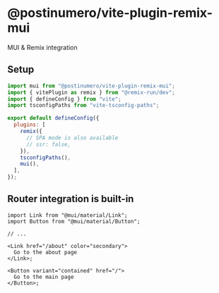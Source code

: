 # @postinumero/vite-plugin-remix-mui

MUI & Remix integration

## Setup

```js
import mui from "@postinumero/vite-plugin-remix-mui";
import { vitePlugin as remix } from "@remix-run/dev";
import { defineConfig } from "vite";
import tsconfigPaths from "vite-tsconfig-paths";

export default defineConfig({
  plugins: [
    remix({
      // SPA mode is also available
      // ssr: false,
    }),
    tsconfigPaths(),
    mui(),
  ],
});
```

## Router integration is built-in

```tsx
import Link from "@mui/material/Link";
import Button from "@mui/material/Button";

// ...

<Link href="/about" color="secondary">
  Go to the about page
</Link>;

<Button variant="contained" href="/">
  Go to the main page
</Button>;
```
